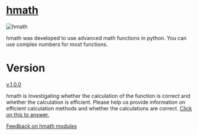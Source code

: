 # [hmath](https://sites.google.com/view/hmath/home)

![hmath](https://lh5.googleusercontent.com/wtb0cqDGGMedHmVpQ7vavhwyIqrAzFFP5lRpc3A9fCBYsjTdJIiijO_zG1Uf1N6vmd8I87swIJTaQbtpYq8jFg=w1280)

hmath was developed to use advanced math functions in python.
You can use complex numbers for most functions.

# Version
[v.1.0.0](https://sites.google.com/view/hmath/version/v-1-0-0)

hmath is investigating whether the calculation of the function is correct and whether the calculation is efficient. 
Please help us provide information on efficient calculation methods and whether the calculations are correct.
[Click on this to answer.](https://sites.google.com/view/hmath/Feedback-on-hmath-modules)


[Feedback on hmath modules](https://sites.google.com/view/hmath/Feedback-on-hmath-modules)

